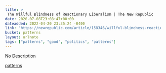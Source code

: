 ```yaml
---
title: > 
 The Willful Blindness of Reactionary Liberalism | The New Republic
date: 2020-07-08T23:08:47+00:00
dateadded: 2022-04-20 23:35:24 -0400
link: "https://newrepublic.com/article/158346/willful-blindness-reactionary-liberalism"
bucket: patterns
layout: urlnote
tags: ["patterns", "good", "politics", "patterns"]
--- 
```

No Description
 <!-- end excerpt --> 
<div class='bucket'><a class='internal-link' href='/buckets/patterns'>patterns</a></div> 
